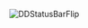 ![DDStatusBarFlip](https://cloud.githubusercontent.com/assets/7624568/15533642/21e30c60-2298-11e6-9389-1337c8d2bfd7.gif)
